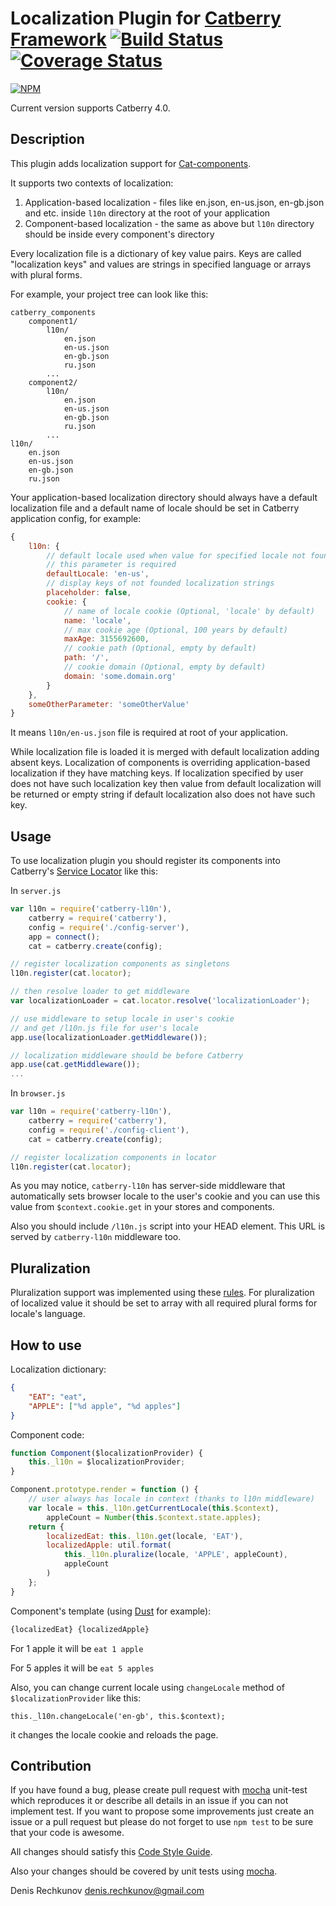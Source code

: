 # Localization Plugin for [Catberry Framework](https://github.com/catberry/catberry) [![Build Status](https://travis-ci.org/catberry/catberry-l10n.png?branch=master)](https://travis-ci.org/catberry/catberry-l10n) [![Coverage Status](https://coveralls.io/repos/catberry/catberry-l10n/badge.png)](https://coveralls.io/r/catberry/catberry-l10n)
[![NPM](https://nodei.co/npm/catberry-l10n.png)](https://nodei.co/npm/catberry-l10n/)

Current version supports Catberry 4.0.

## Description
This plugin adds localization support for [Cat-components](https://github.com/catberry/catberry/blob/4.0.0/docs/index.md#cat-components).

It supports two contexts of localization:
 1. Application-based localization - files like en.json, en-us.json, 
 en-gb.json and etc. inside `l10n` directory at the root of your application
 2. Component-based localization - the same as above but `l10n` directory should
 be inside every component's directory

Every localization file is a dictionary of key value pairs. 
Keys are called "localization keys" and values are strings in specified 
language or arrays with plural forms.

For example, your project tree can look like this:

```
catberry_components
	component1/
		l10n/
			en.json
			en-us.json
			en-gb.json
			ru.json
		...
	component2/
		l10n/
			en.json
			en-us.json
			en-gb.json
			ru.json
		...
l10n/
	en.json
	en-us.json
	en-gb.json
	ru.json
```

Your application-based localization directory should always have a default
localization file and a default name of locale should be set in Catberry
application config, for example:

```javascript
{
	l10n: {
		// default locale used when value for specified locale not found
		// this parameter is required
		defaultLocale: 'en-us',
		// display keys of not founded localization strings
		placeholder: false,
		cookie: {
			// name of locale cookie (Optional, 'locale' by default)
			name: 'locale',
			// max cookie age (Optional, 100 years by default)
			maxAge: 3155692600,
			// cookie path (Optional, empty by default)
			path: '/',
			// cookie domain (Optional, empty by default)
			domain: 'some.domain.org'
		}
	},
	someOtherParameter: 'someOtherValue'
}
```
It means `l10n/en-us.json` file is required at root of your application.

While localization file is loaded it is merged with default localization adding
absent keys. Localization of components is overriding application-based
localization if they have matching keys. If localization specified by user 
does not have such localization key then value from default localization will 
be returned or empty string if default localization also does not have such key.

## Usage
To use localization plugin you should register its components into Catberry's
[Service Locator](https://github.com/catberry/catberry-locator) like this:

In `server.js`

```javascript
var l10n = require('catberry-l10n'),
	catberry = require('catberry'),
	config = require('./config-server'),
	app = connect();
	cat = catberry.create(config);

// register localization components as singletons
l10n.register(cat.locator);

// then resolve loader to get middleware
var localizationLoader = cat.locator.resolve('localizationLoader');

// use middleware to setup locale in user's cookie
// and get /l10n.js file for user's locale
app.use(localizationLoader.getMiddleware());

// localization middleware should be before Catberry
app.use(cat.getMiddleware());
...
```

In `browser.js`

```javascript
var l10n = require('catberry-l10n'),
	catberry = require('catberry'),
	config = require('./config-client'),
	cat = catberry.create(config);

// register localization components in locator
l10n.register(cat.locator);

```

As you may notice, `catberry-l10n` has server-side middleware that
automatically sets browser locale to the user's cookie and you can use this
value from `$context.cookie.get` in your stores and components.

Also you should include `/l10n.js` script into your HEAD element. This URL is
served by `catberry-l10n` middleware too.

## Pluralization
Pluralization support was implemented using these [rules](https://github.com/translate/l10n-guide/blob/master/docs/l10n/pluralforms.rst).
For pluralization of localized value it should be set to array with all required
plural forms for locale's language.

## How to use
Localization dictionary:

```json
{
	"EAT": "eat",
	"APPLE": ["%d apple", "%d apples"]
}
```

Component code:

```javascript
function Component($localizationProvider) {
	this._l10n = $localizationProvider;
}

Component.prototype.render = function () {
	// user always has locale in context (thanks to l10n middleware)
	var locale = this._l10n.getCurrentLocale(this.$context),
		appleCount = Number(this.$context.state.apples);
	return {
		localizedEat: this._l10n.get(locale, 'EAT'),
		localizedApple: util.format(
			this._l10n.pluralize(locale, 'APPLE', appleCount),
			appleCount
		)
	};
}
```

Component's template (using [Dust](https://github.com/catberry/catberry-dust) for example):

```html
{localizedEat} {localizedApple}
```

For 1 apple it will be `eat 1 apple`

For 5 apples it will be `eat 5 apples`

Also, you can change current locale using `changeLocale`
method of `$localizationProvider` like this:
```
this._l10n.changeLocale('en-gb', this.$context);
```
it changes the locale cookie and reloads the page.

## Contribution
If you have found a bug, please create pull request with [mocha](https://www.npmjs.org/package/mocha) 
unit-test which reproduces it or describe all details in an issue if you can not
implement test. If you want to propose some improvements just create an issue or
a pull request but please do not forget to use `npm test` to be sure that your
code is awesome.

All changes should satisfy this [Code Style Guide](https://github.com/catberry/catberry/blob/4.0.0/docs/code-style-guide.md).

Also your changes should be covered by unit tests using [mocha](https://www.npmjs.org/package/mocha).

Denis Rechkunov <denis.rechkunov@gmail.com>

